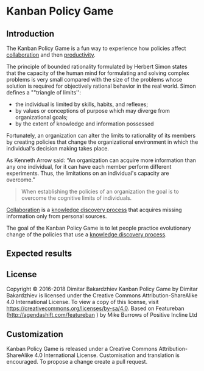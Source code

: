 # Kanban Policy Game

## Introduction

The Kanban Policy Game is a fun way to experience how policies affect [collaboration](https://docs.kedehub.io/kede/kede-collaboration.html) and then [productivity](https://docs.kedehub.io/kede/kede-productivity.html). 

The principle of bounded rationality formulated by Herbert Simon states that the capacity of the human mind for formulating and solving complex problems is very small 
compared with the size of the problems whose solution is required for objectively rational behavior in the real world. 
Simon defines a ""triangle of limits'':

- the individual is limited by skills, habits, and reflexes;
- by values or conceptions of purpose which may diverge from organizational goals;
- by the extent of knowledge and information possessed

Fortunately, an organization can alter the limits to rationality of its members by creating policies that change the organizational environment in which the individual's decision making takes place.

As Kenneth Arrow said: “An organization can acquire more information than any one individual, for it can have each member perform different experiments. 
Thus, the limitations on an individual's capacity are overcome.”

> When establishing the policies of an organization the goal is to overcome the cognitive limits of individuals.

[Collaboration](https://docs.kedehub.io/kede/kede-collaboration.html) is a [knowledge discovery process](https://docs.kedehub.io/kede/what-is-kede-derivation.html#knowledge-discovery-process) that acquires missing information only from personal sources.

The goal of the Kanban Policy Game is to let people practice evolutionary change of the policies that use a [knowledge discovery process](https://docs.kedehub.io/kede/what-is-kede-derivation.html#knowledge-discovery-process).

## Expected results


## License

Copyright © 2016-2018 Dimitar Bakardzhiev 
Kanban Policy Game by Dimitar Bakardzhiev is licensed under the Creative Commons Attribution-ShareAlike 4.0 International License. To view a copy of this license, visit https://creativecommons.org/licenses/by-sa/4.0. Based on Featureban (http://agendashift.com/featureban ) by Mike Burrows of Positive Incline Ltd


## Customization

Kanban Policy Game is released under a Creative Commons Attribution-ShareAlike 4.0 International License.
Customisation and translation is encouraged. To propose a change create a pull request.
